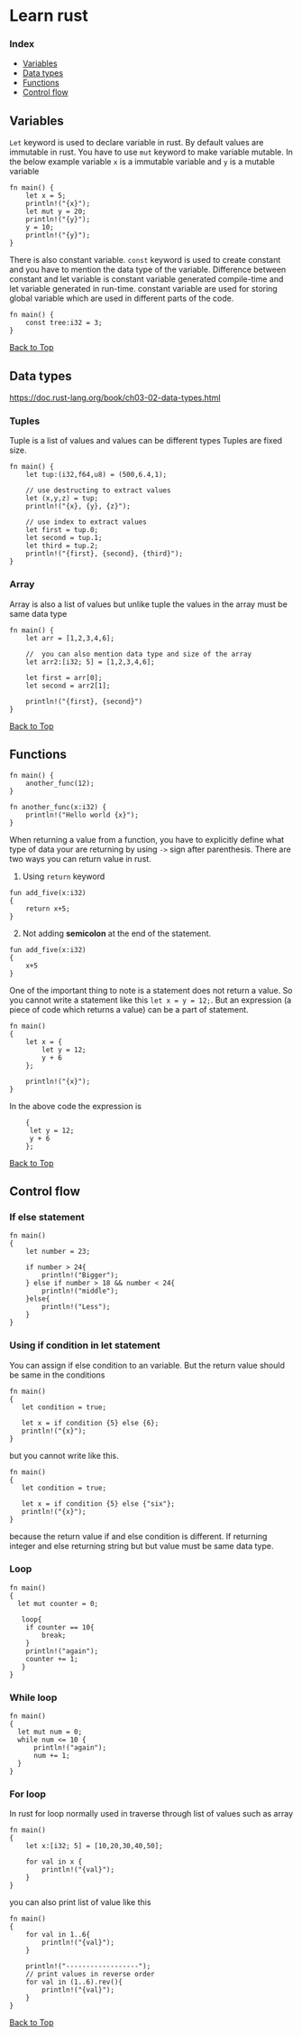 # Learn rust

### Index
- [Variables](#variables)
- [Data types](#data-types)
- [Functions](#functions)
- [Control flow](#control-flow)

## Variables
`Let` keyword is used to declare variable in rust. By default values are immutable in rust. You have to use `mut` keyword to make variable mutable. In the below example variable `x` is a immutable variable and `y` is a mutable variable

```
fn main() {
    let x = 5;
    println!("{x}");
    let mut y = 20;
    println!("{y}");
    y = 10;
    println!("{y}");
}
```
There is also constant variable. `const` keyword is used to create constant and you have to mention the data type of the variable. Difference between constant and let variable is constant variable generated compile-time and let variable generated in run-time. constant variable are used for storing global variable which are used in different parts of the code.

```
fn main() {
    const tree:i32 = 3;
}
```
[Back to Top](#index)

## Data types
https://doc.rust-lang.org/book/ch03-02-data-types.html

### Tuples
Tuple is a list of values and values can be different types Tuples are fixed size.
```
fn main() {
    let tup:(i32,f64,u8) = (500,6.4,1);

    // use destructing to extract values
    let (x,y,z) = tup;
    println!("{x}, {y}, {z}");

    // use index to extract values
    let first = tup.0;
    let second = tup.1;
    let third = tup.2;
    println!("{first}, {second}, {third}");
}

```
### Array
Array is also a list of values but unlike tuple the values in the array must be same data type

```
fn main() {
    let arr = [1,2,3,4,6];

    //  you can also mention data type and size of the array
    let arr2:[i32; 5] = [1,2,3,4,6];

    let first = arr[0];
    let second = arr2[1];

    println!("{first}, {second}")
}

```
[Back to Top](#index)

## Functions
```
fn main() {
    another_func(12);
}

fn another_func(x:i32) {
    println!("Hello world {x}");
}

```
When returning a value from a function, you have to explicitly define what type of data your are returning by using `->` sign after parenthesis. There are two ways you can return value in rust.
1. Using `return` keyword
```
fun add_five(x:i32)
{
    return x+5;
}
```
2. Not adding **semicolon** at the end of the statement. 

```
fun add_five(x:i32)
{
    x+5
}
```
One of the important thing to note is a statement does not return a value. So you cannot write a statement like this ``` let x = y = 12; ```. But an expression (a piece of code which returns a value) can be a part of statement.
```
fn main()
{
    let x = {
        let y = 12;
        y + 6
    };

    println!("{x}");
}
```
In the above code the expression is
```
    {
     let y = 12;
     y + 6
    };
```
[Back to Top](#index)

## Control flow

### If else statement
```
fn main()
{
    let number = 23;

    if number > 24{
        println!("Bigger");
    } else if number > 18 && number < 24{
        println!("middle");
    }else{
        println!("Less");
    }
}
```
### Using if condition in let statement
You can assign if else condition to an variable. But the return value should be same in the conditions

```
fn main()
{
   let condition = true;

   let x = if condition {5} else {6}; 
   println!("{x}");
}
```
but you cannot write like this.
```
fn main()
{
   let condition = true;

   let x = if condition {5} else {"six"}; 
   println!("{x}");
}
```
because the return value if and else condition is different. If returning integer and else returning string but but value must be same data type.

### Loop
```
fn main()
{
  let mut counter = 0;

   loop{
    if counter == 10{
        break;
    }
    println!("again");
    counter += 1;
   }
}
```
### While loop

```
fn main()
{
  let mut num = 0;
  while num <= 10 {
      println!("again");
      num += 1;
  }
}
```
### For loop
In rust for loop normally used in traverse through list of values such as array
```
fn main()
{
    let x:[i32; 5] = [10,20,30,40,50];

    for val in x {
        println!("{val}");
    }
}
```
you can also print list of value like this
```
fn main()
{
    for val in 1..6{
        println!("{val}");
    }

    println!("------------------");
    // print values in reverse order
    for val in (1..6).rev(){
        println!("{val}");
    }
}
```
[Back to Top](#index)


